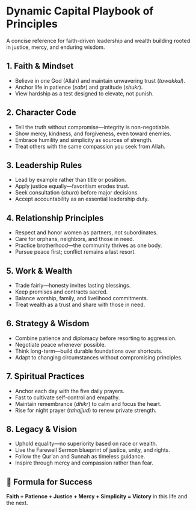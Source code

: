 # Dynamic Capital Playbook of Principles

A concise reference for faith-driven leadership and wealth building rooted in
justice, mercy, and enduring wisdom.

## 1. Faith & Mindset

- Believe in one God (Allah) and maintain unwavering trust (_tawakkul_).
- Anchor life in patience (_sabr_) and gratitude (_shukr_).
- View hardship as a test designed to elevate, not punish.

## 2. Character Code

- Tell the truth without compromise—integrity is non-negotiable.
- Show mercy, kindness, and forgiveness, even toward enemies.
- Embrace humility and simplicity as sources of strength.
- Treat others with the same compassion you seek from Allah.

## 3. Leadership Rules

- Lead by example rather than title or position.
- Apply justice equally—favoritism erodes trust.
- Seek consultation (_shura_) before major decisions.
- Accept accountability as an essential leadership duty.

## 4. Relationship Principles

- Respect and honor women as partners, not subordinates.
- Care for orphans, neighbors, and those in need.
- Practice brotherhood—the community thrives as one body.
- Pursue peace first; conflict remains a last resort.

## 5. Work & Wealth

- Trade fairly—honesty invites lasting blessings.
- Keep promises and contracts sacred.
- Balance worship, family, and livelihood commitments.
- Treat wealth as a trust and share with those in need.

## 6. Strategy & Wisdom

- Combine patience and diplomacy before resorting to aggression.
- Negotiate peace whenever possible.
- Think long-term—build durable foundations over shortcuts.
- Adapt to changing circumstances without compromising principles.

## 7. Spiritual Practices

- Anchor each day with the five daily prayers.
- Fast to cultivate self-control and empathy.
- Maintain remembrance (_dhikr_) to calm and focus the heart.
- Rise for night prayer (_tahajjud_) to renew private strength.

## 8. Legacy & Vision

- Uphold equality—no superiority based on race or wealth.
- Live the Farewell Sermon blueprint of justice, unity, and rights.
- Follow the Qur'an and Sunnah as timeless guidance.
- Inspire through mercy and compassion rather than fear.

## 🕌 Formula for Success

**Faith + Patience + Justice + Mercy + Simplicity = Victory** in this life and
the next.
